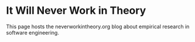 # It Will Never Work in Theory

This page hosts the neverworkintheory.org blog about empirical research in software engineering.
